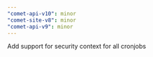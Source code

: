 ```yaml
---
"comet-api-v10": minor
"comet-site-v8": minor
"comet-api-v9": minor
---
```


Add support for security context for all cronjobs
